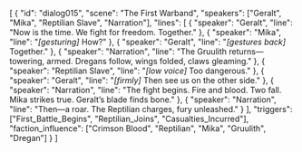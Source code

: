 [
  {
    "id": "dialog015",
    "scene": "The First Warband",
    "speakers": ["Geralt", "Mika", "Reptilian Slave", "Narration"],
    "lines": [
      { "speaker": "Geralt", "line": "Now is the time. We fight for freedom. Together." },
      { "speaker": "Mika", "line": "*[gesturing]* How?" },
      { "speaker": "Geralt", "line": "*[gestures back]* Together." },
      { "speaker": "Narration", "line": "The Gruulith returns—towering, armed. Dregans follow, wings folded, claws gleaming." },
      { "speaker": "Reptilian Slave", "line": "*[low voice]* Too dangerous." },
      { "speaker": "Geralt", "line": "*[firmly]* Then see us on the other side." },
      { "speaker": "Narration", "line": "The fight begins. Fire and blood. Two fall. Mika strikes true. Geralt’s blade finds bone." },
      { "speaker": "Narration", "line": "Then—a roar. The Reptilian charges, fury unleashed." }
    ],
    "triggers": ["First_Battle_Begins", "Reptilian_Joins", "Casualties_Incurred"],
    "faction_influence": ["Crimson Blood", "Reptilian", "Mika", "Gruulith", "Dregan"]
  }
]